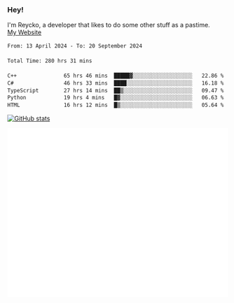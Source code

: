 ### Hey!
I'm Reycko, a developer that likes to do some other stuff as a pastime.  
[My Website](https://reycko.root.sx)

<!--START_SECTION:wakasection-->

```txt
From: 13 April 2024 - To: 20 September 2024

Total Time: 280 hrs 31 mins

C++               65 hrs 46 mins  █████▓░░░░░░░░░░░░░░░░░░░   22.86 %
C#                46 hrs 33 mins  ████░░░░░░░░░░░░░░░░░░░░░   16.18 %
TypeScript        27 hrs 14 mins  ██▒░░░░░░░░░░░░░░░░░░░░░░   09.47 %
Python            19 hrs 4 mins   █▓░░░░░░░░░░░░░░░░░░░░░░░   06.63 %
HTML              16 hrs 12 mins  █▒░░░░░░░░░░░░░░░░░░░░░░░   05.64 %
```

<!--END_SECTION:wakasection-->

[![GitHub stats](https://github-readme-stats.vercel.app/api?username=Reycko&show_icons=true&theme=dark&hide_title=true&count_private=true)](https://github.com/anuraghazra/github-readme-stats)

![Metrics](/github-metrics.svg)
